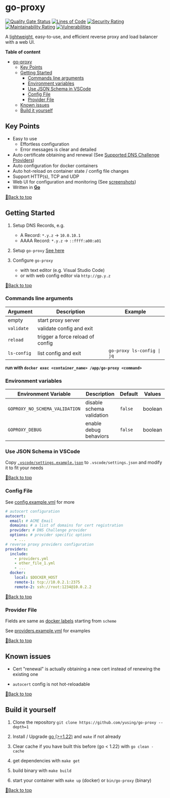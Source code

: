 # go-proxy

[![Quality Gate Status](https://sonarcloud.io/api/project_badges/measure?project=yusing_go-proxy&metric=alert_status)](https://sonarcloud.io/summary/new_code?id=yusing_go-proxy)
[![Lines of Code](https://sonarcloud.io/api/project_badges/measure?project=yusing_go-proxy&metric=ncloc)](https://sonarcloud.io/summary/new_code?id=yusing_go-proxy)
[![Security Rating](https://sonarcloud.io/api/project_badges/measure?project=yusing_go-proxy&metric=security_rating)](https://sonarcloud.io/summary/new_code?id=yusing_go-proxy)
[![Maintainability Rating](https://sonarcloud.io/api/project_badges/measure?project=yusing_go-proxy&metric=sqale_rating)](https://sonarcloud.io/summary/new_code?id=yusing_go-proxy)
[![Vulnerabilities](https://sonarcloud.io/api/project_badges/measure?project=yusing_go-proxy&metric=vulnerabilities)](https://sonarcloud.io/summary/new_code?id=yusing_go-proxy)

A [lightweight](docs/benchmark_result.md), easy-to-use, and efficient reverse proxy and load balancer with a web UI.

**Table of content**

<!-- TOC -->

- [go-proxy](#go-proxy)
  - [Key Points](#key-points)
  - [Getting Started](#getting-started)
    - [Commands line arguments](#commands-line-arguments)
    - [Environment variables](#environment-variables)
    - [Use JSON Schema in VSCode](#use-json-schema-in-vscode)
    - [Config File](#config-file)
    - [Provider File](#provider-file)
  - [Known issues](#known-issues)
  - [Build it yourself](#build-it-yourself)

## Key Points

- Easy to use
  - Effortless configuration
  - Error messages is clear and detailed
- Auto certificate obtaining and renewal (See [Supported DNS Challenge Providers](docs/dns_providers.md))
- Auto configuration for docker containers
- Auto hot-reload on container state / config file changes
- Support HTTP(s), TCP and UDP
- Web UI for configuration and monitoring (See [screenshots](https://github.com/yusing/go-proxy-frontend?tab=readme-ov-file#screenshots))
- Written in **[Go](https://go.dev)**

[🔼Back to top](#table-of-content)

## Getting Started

1. Setup DNS Records, e.g.

   - A Record: `*.y.z` -> `10.0.10.1`
   - AAAA Record: `*.y.z` -> `::ffff:a00:a01`

2. Setup `go-proxy` [See here](docs/docker.md)

3. Configure `go-proxy`
   - with text editor (e.g. Visual Studio Code)
   - or with web config editor via `http://gp.y.z`

[🔼Back to top](#table-of-content)

### Commands line arguments

| Argument    | Description                      | Example                    |
| ----------- | -------------------------------- | -------------------------- |
| empty       | start proxy server               |                            |
| `validate`  | validate config and exit         |                            |
| `reload`    | trigger a force reload of config |                            |
| `ls-config` | list config and exit             | `go-proxy ls-config \| jq` |

**run with `docker exec <container_name> /app/go-proxy <command>`**

### Environment variables

| Environment Variable           | Description               | Default | Values  |
| ------------------------------ | ------------------------- | ------- | ------- |
| `GOPROXY_NO_SCHEMA_VALIDATION` | disable schema validation | `false` | boolean |
| `GOPROXY_DEBUG`                | enable debug behaviors    | `false` | boolean |

### Use JSON Schema in VSCode

Copy [`.vscode/settings.example.json`](.vscode/settings.example.json) to `.vscode/settings.json` and modify it to fit your needs

[🔼Back to top](#table-of-content)

### Config File

See [config.example.yml](config.example.yml) for more

```yaml
# autocert configuration
autocert:
  email: # ACME Email
  domains: # a list of domains for cert registration
  provider: # DNS Challenge provider
  options: # provider specific options
    - ...
# reverse proxy providers configuration
providers:
  include:
    - providers.yml
    - other_file_1.yml
    - ...
  docker:
    local: $DOCKER_HOST
    remote-1: tcp://10.0.2.1:2375
    remote-2: ssh://root:1234@10.0.2.2
```

[🔼Back to top](#table-of-content)

### Provider File

Fields are same as [docker labels](docs/docker.md#labels) starting from `scheme`

See [providers.example.yml](providers.example.yml) for examples

[🔼Back to top](#table-of-content)

## Known issues

- Cert "renewal" is actually obtaining a new cert instead of renewing the existing one

- `autocert` config is not hot-reloadable

[🔼Back to top](#table-of-content)

## Build it yourself

1. Clone the repository `git clone https://github.com/yusing/go-proxy --depth=1`

2. Install / Upgrade [go (>=1.22)](https://go.dev/doc/install) and `make` if not already

3. Clear cache if you have built this before (go < 1.22) with `go clean -cache`

4. get dependencies with `make get`

5. build binary with `make build`

6. start your container with `make up` (docker) or `bin/go-proxy` (binary)

[🔼Back to top](#table-of-content)
